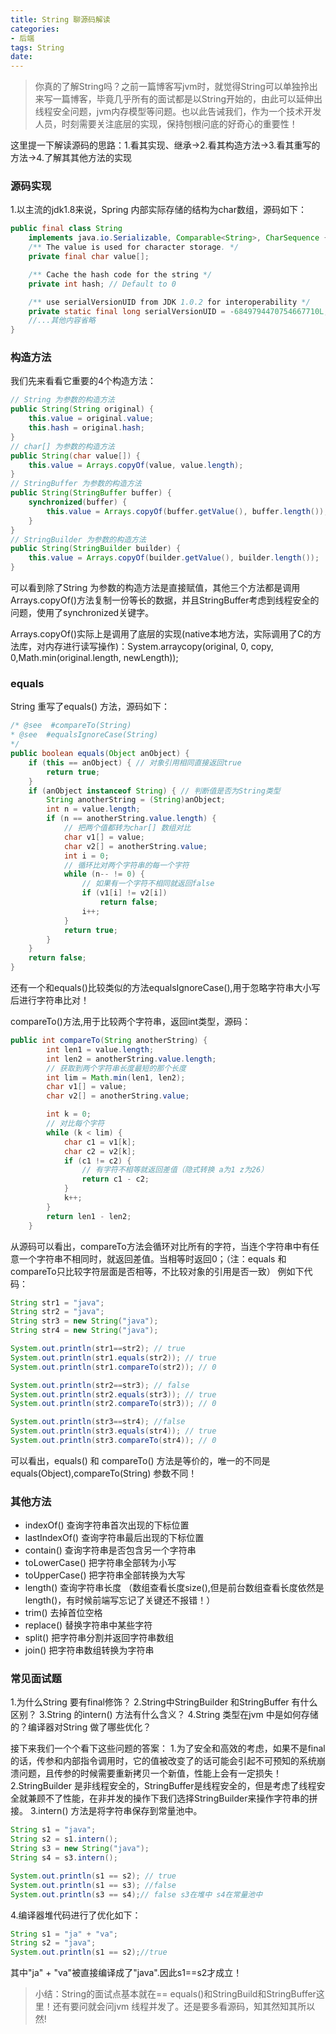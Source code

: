 ```yaml
---
title: String 聊源码解读
categories:
- 后端
tags: String
date: 
---
```

> 你真的了解String吗？之前一篇博客写jvm时，就觉得String可以单独拎出来写一篇博客，毕竟几乎所有的面试都是以String开始的，由此可以延伸出线程安全问题，jvm内存模型等问题。也以此告诫我们，作为一个技术开发人员，时刻需要关注底层的实现，保持刨根问底的好奇心的重要性！

这里提一下解读源码的思路：1.看其实现、继承->2.看其构造方法->3.看其重写的方法->4.了解其其他方法的实现

### 源码实现
1.以主流的jdk1.8来说，Spring 内部实际存储的结构为char数组，源码如下：
```java
public final class String
    implements java.io.Serializable, Comparable<String>, CharSequence {
    /** The value is used for character storage. */
    private final char value[];

    /** Cache the hash code for the string */
    private int hash; // Default to 0

    /** use serialVersionUID from JDK 1.0.2 for interoperability */
    private static final long serialVersionUID = -6849794470754667710L;
    //...其他内容省略
}    
```
### 构造方法
我们先来看看它重要的4个构造方法：
```java
// String 为参数的构造方法
public String(String original) {
    this.value = original.value;
    this.hash = original.hash;
}
// char[] 为参数的构造方法
public String(char value[]) {
    this.value = Arrays.copyOf(value, value.length);
}
// StringBuffer 为参数的构造方法
public String(StringBuffer buffer) {
    synchronized(buffer) {
        this.value = Arrays.copyOf(buffer.getValue(), buffer.length());
    }
}
// StringBuilder 为参数的构造方法
public String(StringBuilder builder) {
    this.value = Arrays.copyOf(builder.getValue(), builder.length());
}
```
可以看到除了String 为参数的构造方法是直接赋值，其他三个方法都是调用Arrays.copyOf()方法复制一份等长的数据，并且StringBuffer考虑到线程安全的问题，使用了synchronized关键字。

Arrays.copyOf()实际上是调用了底层的实现(native本地方法，实际调用了C的方法库，对内存进行读写操作)：System.arraycopy(original, 0, copy, 0,Math.min(original.length, newLength)); 



### equals
String 重写了equals() 方法，源码如下：
```java
/* @see  #compareTo(String)
* @see  #equalsIgnoreCase(String)
*/
public boolean equals(Object anObject) {
    if (this == anObject) { // 对象引用相同直接返回true
        return true;
    }
    if (anObject instanceof String) { // 判断值是否为String类型
        String anotherString = (String)anObject;
        int n = value.length;
        if (n == anotherString.value.length) {
            // 把两个值都转为char[] 数组对比
            char v1[] = value;
            char v2[] = anotherString.value;
            int i = 0;
            // 循环比对两个字符串的每一个字符
            while (n-- != 0) {
                // 如果有一个字符不相同就返回false
                if (v1[i] != v2[i])
                    return false;
                i++;
            }
            return true;
        }
    }
    return false;
}
```
还有一个和equals()比较类似的方法equalsIgnoreCase(),用于忽略字符串大小写后进行字符串比对！

compareTo()方法,用于比较两个字符串，返回int类型，源码：
```java
public int compareTo(String anotherString) {
        int len1 = value.length;
        int len2 = anotherString.value.length;
        // 获取到两个字符串长度最短的那个长度
        int lim = Math.min(len1, len2);
        char v1[] = value;
        char v2[] = anotherString.value;

        int k = 0;
        // 对比每个字符
        while (k < lim) {
            char c1 = v1[k];
            char c2 = v2[k];
            if (c1 != c2) {
                // 有字符不相等就返回差值（隐式转换 a为1 z为26）
                return c1 - c2;
            }
            k++;
        }
        return len1 - len2;
    }
```
从源码可以看出，compareTo方法会循环对比所有的字符，当连个字符串中有任意一个字符串不相同时，就返回差值。当相等时返回0；（注：equals 和 compareTo只比较字符层面是否相等，不比较对象的引用是否一致）
例如下代码：
```java
String str1 = "java";
String str2 = "java";
String str3 = new String("java");
String str4 = new String("java");

System.out.println(str1==str2); // true
System.out.println(str1.equals(str2)); // true
System.out.println(str1.compareTo(str2)); // 0

System.out.println(str2==str3); // false
System.out.println(str2.equals(str3)); // true
System.out.println(str2.compareTo(str3)); // 0

System.out.println(str3==str4); //false
System.out.println(str3.equals(str4)); // true
System.out.println(str3.compareTo(str4)); // 0
```
可以看出，equals() 和 compareTo() 方法是等价的，唯一的不同是equals(Object),compareTo(String) 参数不同！

### 其他方法
- indexOf() 查询字符串首次出现的下标位置
- lastIndexOf() 查询字符串最后出现的下标位置
- contain() 查询字符串是否包含另一个字符串
- toLowerCase() 把字符串全部转为小写
- toUpperCase() 把字符串全部转换为大写
- length() 查询字符串长度 （数组查看长度size(),但是前台数组查看长度依然是length()，有时候前端写忘记了关键还不报错！）
- trim() 去掉首位空格
- replace() 替换字符串中某些字符
- split() 把字符串分割并返回字符串数组
- join() 把字符串数组转换为字符串

### 常见面试题
1.为什么String 要有final修饰？
2.String中StringBuilder 和StringBuffer 有什么区别？
3.String 的intern() 方法有什么含义？
4.String 类型在jvm 中是如何存储的？编译器对String 做了哪些优化？

接下来我们一个个看下这些问题的答案：
1.为了安全和高效的考虑，如果不是final的话，传参和内部指令调用时，它的值被改变了的话可能会引起不可预知的系统崩溃问题，且传参的时候需要重新拷贝一个新值，性能上会有一定损失！
2.StringBuilder 是非线程安全的，StringBuffer是线程安全的，但是考虑了线程安全就兼顾不了性能，在非并发的操作下我们选择StringBuilder来操作字符串的拼接。
3.intern() 方法是将字符串保存到常量池中。
```java
String s1 = "java";
String s2 = s1.intern();
String s3 = new String("java");
String s4 = s3.intern();

System.out.println(s1 == s2); // true
System.out.println(s1 == s3); //false
System.out.println(s3 == s4);// false s3在堆中 s4在常量池中
```
4.编译器堆代码进行了优化如下：
```java
String s1 = "ja" + "va";
String s2 = "java";
System.out.println(s1 == s2);//true
```
其中"ja" + "va"被直接编译成了"java".因此s1==s2才成立！

>小结：String的面试点基本就在== equals()和StringBuild和StringBuffer这里！还有要问就会问jvm 线程并发了。还是要多看源码，知其然知其所以然!


